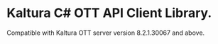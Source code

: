# Kaltura C# OTT API Client Library.
Compatible with Kaltura OTT server version 8.2.1.30067 and above.
